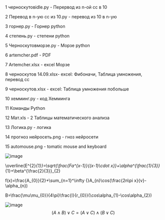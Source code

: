  1 черноскутовidle.py - Перервод из n-ой сс в 10
 
 
 2 Перевод в n-ую сс из 10.py - перевод из 10 в n-ую
 
 
 3 горнер.py - Горнер python
 
 
 4 степень.py - степени python
 
 
 5 Черноскутовморзе.py - Морзе python
 
 
 6 artemcher.pdf - PDF
 
 
 7 Artemcher.xlsx - excel Морзе
 
 
 8 черноскутов 14.09.xlsx- excel: Фибоначи, Таблица умножения, перевод сс
 
 
 9 черноскутов.xlsx - excel: Таблица умножения побольше


10 хемминг.py - код Хемминга


11 Команды Python


12 Мат.xls - 2 Таблицы математического анализа


13 Логика.py - логика


14 прогноз нейросеть.png - гноз нейросети


15 automouse.png - tomatic mouse and keyboard


![image](https://user-images.githubusercontent.com/114457195/200724128-fcd3093f-85b4-4f4f-94cc-45c1eeddaa9d.png)


\overline{E^{2}_{1}}=\sqrt{\frac{Fa^{x-1}}{(x-1)\cdot x}}+\alpha^{\frac{1}{3}}_{1}+\beta^{\frac{2}{3}}_{2}


f(x)=\frac{A_{0}}{2}+\sum_{n=1}^\infty  {}A_{n}\cos(\frac{2n\pi x}{v}-\alpha_{n})


B=\frac{\mu\mu_{0}}{4\pi}\frac{I}{r_{0}}(\cos\alpha_{1}-\cos\alpha_{2})


![image](https://user-images.githubusercontent.com/114457195/200726300-6d0483cd-023f-4034-9cdd-0f1364cd28a5.png)
$$ (A\wedge B)\vee C= (A\vee C)\wedge (B\vee C) $$

